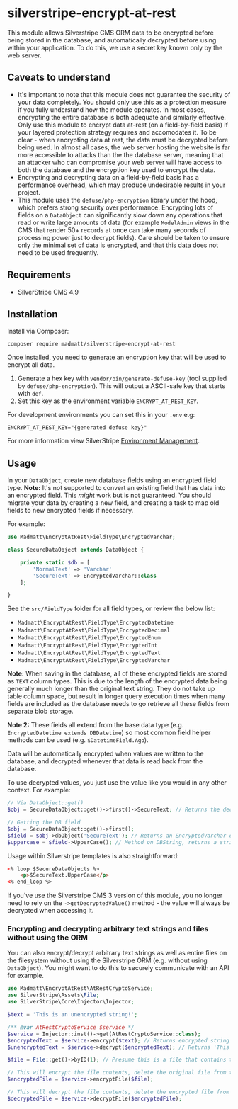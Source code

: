 # silverstripe-encrypt-at-rest

This module allows Silverstripe CMS ORM data to be encrypted before being stored in the database, and automatically decrypted before using within your application. To do this, we use a secret key known only by the web server.


## Caveats to understand
* It's important to note that this module does not guarantee the security of your data completely. You should only use this as a protection measure if you fully understand how the module operates. In most cases, encrypting the entire database is both adequate and similarly effective. Only use this module to encrypt data at-rest (on a field-by-field basis) if your layered protection strategy requires and accomodates it. To be clear - when encrypting data at rest, the data must be decrypted before being used. In almost all cases, the web server hosting the website is far more accessible to attacks than the the database server, meaning that an attacker who can compromise your web server will have access to both the database and the encryption key used to encrypt the data.
* Encrypting and decrypting data on a field-by-field basis has a performance overhead, which may produce undesirable results in your project.
* This module uses the `defuse/php-encryption` library under the hood, which prefers strong security over performance. Encrypting lots of fields on a `DataObject` can significantly slow down any operations that read or write large amounts of data (for example `ModelAdmin` views in the CMS that render 50+ records at once can take many seconds of processing power just to decrypt fields). Care should be taken to ensure only the minimal set of data is encrypted, and that this data does not need to be used frequently.


## Requirements
* SilverStripe CMS 4.9

## Installation
Install via Composer:

```
composer require madmatt/silverstripe-encrypt-at-rest
```

Once installed, you need to generate an encryption key that will be used to encrypt all data.

1. Generate a hex key with `vendor/bin/generate-defuse-key` (tool supplied by `defuse/php-encryption`). This will output a ASCII-safe key that starts with `def`.
2. Set this key as the environment variable `ENCRYPT_AT_REST_KEY`.

For development environments you can set this in your `.env` e.g:

```
ENCRYPT_AT_REST_KEY="{generated defuse key}"
```

For more information view SilverStripe [Environment Management](https://docs.silverstripe.org/en/4/getting_started/environment_management/).

## Usage

In your `DataObject`, create new database fields using an encrypted field type. **Note:** It's not supported to convert an existing field that has data into an encrypted field. This _might_ work but is not guaranteed. You should migrate your data by creating a new field, and creating a task to map old fields to new encrypted fields if necessary.

For example:

```php
use Madmatt\EncryptAtRest\FieldType\EncryptedVarchar;

class SecureDataObject extends DataObject {

    private static $db = [
        'NormalText' => 'Varchar'
        'SecureText' => EncryptedVarchar::class
    ];

}
```

See the `src/FieldType` folder for all field types, or review the below list:

- `Madmatt\EncryptAtRest\FieldType\EncryptedDatetime`
- `Madmatt\EncryptAtRest\FieldType\EncryptedDecimal`
- `Madmatt\EncryptAtRest\FieldType\EncryptedEnum`
- `Madmatt\EncryptAtRest\FieldType\EncryptedInt`
- `Madmatt\EncryptAtRest\FieldType\EncryptedText`
- `Madmatt\EncryptAtRest\FieldType\EncryptedVarchar`

**Note:** When saving in the database, all of these encrypted fields are stored as `TEXT` column types. This is due to the length of the encrypted data being generally much longer than the original text string. They do not take up table column space, but result in longer query execution times when many fields are included as the database needs to go retrieve all these fields from separate blob storage.

**Note 2:** These fields all extend from the base data type (e.g. `EncryptedDatetime extends DBDatetime`) so most common field helper methods can be used (e.g. `$DatetimeField.Ago`).

Data will be automatically encrypted when values are written to the database, and decrypted whenever that data is read back from the database.

To use decrypted values, you just use the value like you would in any other context. For example:

```php
// Via DataObject::get()
$obj = SecureDataObject::get()->first()->SecureText; // Returns the decrypted string from the field

// Getting the DB field
$obj = SecureDataObject::get()->first();
$field = $obj->dbObject('SecureText'); // Returns an EncryptedVarchar object
$uppercase = $field->UpperCase(); // Method on DBString, returns a string
```

Usage within Silverstripe templates is also straightforward:

```html
<% loop $SecureDataObjects %>
    <p>$SecureText.UpperCase</p>
<% end_loop %>
```

If you've use the Silverstripe CMS 3 version of this module, you no longer need to rely on the `->getDecryptedValue()` method - the value will always be decrypted when accessing it.

### Encrypting and decrypting arbitrary text strings and files without using the ORM
You can also encrypt/decrypt arbitrary text strings as well as entire files on the filesystem without using the Silverstripe ORM (e.g. without using `DataObject`). You might want to do this to securely communicate with an API for example.

```php
use Madmatt\EncryptAtRest\AtRestCryptoService;
use SilverStripe\Assets\File;
use SilverStripe\Core\Injector\Injector;

$text = 'This is an unencrypted string!';

/** @var AtRestCryptoService $service */
$service = Injector::inst()->get(AtRestCryptoService::class);
$encryptedText = $service->encrypt($text); // Returns encrypted string starting with `def`
$unencryptedText = $service->decrypt($encryptedText); // Returns 'This is an unencrypted string!'

$file = File::get()->byID(1); // Presume this is a file that contains the text string above

// This will encrypt the file contents, delete the original file from the filesystem and create a new file at the same path with .enc appended to the filename
$encryptedFile = $service->encryptFile($file);

// This will decrypt the file contents, delete the encrypted file from the filesystem and create a new file at the same path with .enc stripped from the filename
$decryptedFile = $service->decryptFile($encryptedFile);
```
